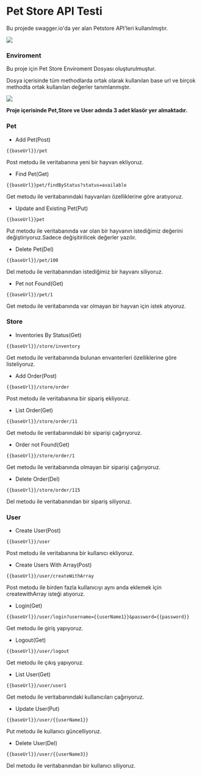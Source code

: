 
# Pet Store API Testi

Bu projede swagger.io'da yer alan Petstore API'leri kullanılmıştır.

![](https://github.com/ciceksepetibootcamp/Ramazan_TUYLUOGLU_Homework/blob/main/Week2/PostmanApiTests/enviroment.PNG)



### Enviroment

Bu proje için Pet Store Enviroment Dosyası oluşturulmuştur.

Dosya içerisinde tüm methodlarda ortak olarak kullanılan base url ve birçok methodta ortak kullanılan değerler tanımlanmıştır.

![](https://github.com/ciceksepetibootcamp/Ramazan_TUYLUOGLU_Homework/blob/main/Week2/PostmanApiTests/petstorescreen.png)



**Proje içerisinde Pet,Store ve User adında 3 adet klasör yer almaktadır.**


### Pet 

- Add Pet(Post)

```
{{baseUrl}}/pet
```

Post metodu ile veritabanına yeni bir hayvan ekliyoruz.

- Find Pet(Get)

```
{{baseUrl}}pet/findByStatus?status=available
```

Get metodu ile veritabanındaki hayvanları özelliklerine göre aratıyoruz.

- Update and Existing Pet(Put)

```
{{baseUrl}}pet
```

Put metodu ile veritabanında var olan bir hayvanın istediğimiz  değerini değiştiriyoruz.Sadece değişitirilicek değerler yazılır.

- Delete Pet(Del)

```
{{baseUrl}}/pet/100
```

Del metodu ile veritabanından istediğimiz bir hayvanı siliyoruz.

- Pet  not Found(Get)

```
{{baseUrl}}/pet/1
```

Get metodu ile veritabanında var olmayan bir hayvan için istek atıyoruz.

### Store

- Inventories By Status(Get)

```
{{baseUrl}}/store/inventory
```

Get metodu ile veritabanında bulunan envanterleri özelliklerine göre listeliyoruz.

- Add Order(Post)

```
{{baseUrl}}/store/order
```

Post metodu ile veritabanına bir sipariş ekliyoruz.

- List Order(Get)

```
{{baseUrl}}/store/order/11
```

Get metodu ile veritabanındaki bir siparişi çağırıyoruz.

- Order not Found(Get)

```
{{baseUrl}}/store/order/1
```

Get metodu ile veritabanında olmayan bir siparişi çağırıyoruz.

- Delete Order(Del)

```
{{baseUrl}}/store/order/115
```

Del metodu ile veritabanından bir sipariş siliyoruz.

### User

- Create User(Post)

```
{{baseUrl}}/user
```

Post metodu ile veritabanına bir kullanıcı ekliyoruz.

- Create Users With Array(Post)

```
{{baseUrl}}/user/createWithArray	
```

Post metodu ile birden fazla kullanıcıyı aynı anda eklemek için createwithArray isteği atıyoruz. 

- Login(Get)

```
{{baseUrl}}/user/login?username={{userName1}}&password={{password}}
```

Get metodu ile giriş yapıyoruz.

- Logout(Get)

```
{{baseUrl}}/user/logout
```

Get metodu ile çıkış yapıyoruz.

- List User(Get)

```
{{baseUrl}}/user/user1
```

Get metodu ile veritabanındaki kullanıcıları çağırıyoruz.

- Update User(Put)

```
{{baseUrl}}/user/{{userName1}}
```

Put metodu ile kullanıcı güncelliyoruz.

- Delete User(Del)

```
{{baseUrl}}/user/{{userName3}}
```

Del metodu ile veritabanından bir kullanıcı siliyoruz.











